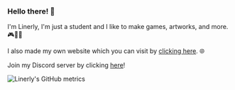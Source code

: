 ### Hello there! 👋

I'm Linerly, I'm just a student and I like to make games, artworks, and more. 🎮🎨✨

I also made my own website which you can visit by [clicking here](https://linerly.github.io/). 🌐

Join my Discord server by clicking [here](https://discord.gg/r4PPpC9/)!


![Linerly's GitHub metrics](https://metrics.lecoq.io/Linerly)
<!--
Never gonna give you up, never gonna let you down, never gonna- nevermind.
-->
